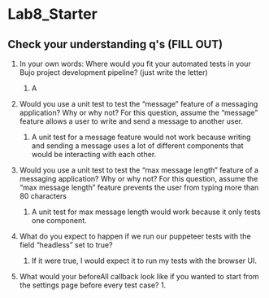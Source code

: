 # Lab8_Starter

## Check your understanding q's (FILL OUT)
1. In your own words: Where would you fit your automated tests in your Bujo project development pipeline? (just write the letter) 
   1. A

2. Would you use a unit test to test the “message” feature of a messaging application? Why or why not? For this question, assume the “message” feature allows a user to write and send a message to another user.
   1. A unit test for a message feature would not work because writing and sending a message uses a lot of different components that would be interacting with each other.
   
3. Would you use a unit test to test the “max message length” feature of a messaging application? Why or why not? For this question, assume the “max message length” feature prevents the user from typing more than 80 characters
   1. A unit test for max message length would work because it only tests one component.

4. What do you expect to happen if we run our puppeteer tests with the field “headless” set to true?
   1. If it were true, I would expect it to run my tests with the browser UI.

5. What would your beforeAll callback look like if you wanted to start from the settings page before every test case?
   1. 
